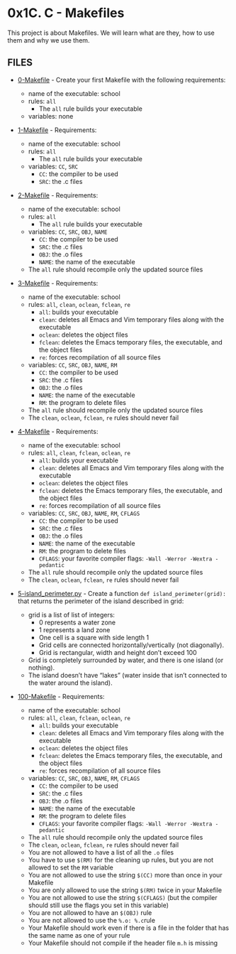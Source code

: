 # 0x1C. C - Makefiles

This project is about Makefiles. We will learn what are they, how to use them and why we use them.

## FILES

- [0-Makefile](./0-Makefile) - Create your first Makefile with the following requirements:
	- name of the executable: school
	- rules: `all`
		- The `all` rule builds your executable
	- variables: none

- [1-Makefile](./1-Makefile) - Requirements:
	- name of the executable: school
	- rules: `all`
		- The `all` rule builds your executable
	- variables: `CC`, `SRC`
		- `CC`: the compiler to be used
		- `SRC`: the .c files

- [2-Makefile](./2-Makefile) - Requirements:
	- name of the executable: school
	- rules: `all`
		- The `all` rule builds your executable
	- variables: `CC`, `SRC`, `OBJ`, `NAME`
		- `CC`: the compiler to be used
		- `SRC`: the .c files
		- `OBJ`: the .o files
		- `NAME`: the name of the executable
	- The `all` rule should recompile only the updated source files

- [3-Makefile](./3-Makefile) - Requirements:
	- name of the executable: school
	- rules: `all`, `clean`, `oclean`, `fclean`, `re`
		- `all`: builds your executable
		- `clean`: deletes all Emacs and Vim temporary files along with the executable
		- `oclean`: deletes the object files
		- `fclean`: deletes the Emacs temporary files, the executable, and the object files
		- `re`: forces recompilation of all source files
	- variables: `CC`, `SRC`, `OBJ`, `NAME`, `RM`
		- `CC`: the compiler to be used
		- `SRC`: the .c files
		- `OBJ`: the .o files
		- `NAME`: the name of the executable
		- `RM`: the program to delete files
	- The `all` rule should recompile only the updated source files
	- The `clean`, `oclean`, `fclean`, `re` rules should never fail

- [4-Makefile](./4-Makefile) - Requirements:
	- name of the executable: school
	- rules: `all`, `clean`, `fclean`, `oclean`, `re`
		- `all`: builds your executable
		- `clean`: deletes all Emacs and Vim temporary files along with the executable
		- `oclean`: deletes the object files
		- `fclean`: deletes the Emacs temporary files, the executable, and the object files
		- `re`: forces recompilation of all source files
	- variables: `CC`, `SRC`, `OBJ`, `NAME`, `RM`, `CFLAGS`
		- `CC`: the compiler to be used
		- `SRC`: the .c files
		- `OBJ`: the .o files
		- `NAME`: the name of the executable
		- `RM`: the program to delete files
		- `CFLAGS`: your favorite compiler flags: `-Wall -Werror -Wextra -pedantic`
	- The `all` rule should recompile only the updated source files
	- The `clean`, `oclean`, `fclean`, `re` rules should never fail

- [5-island_perimeter.py](./5-island_perimeter.py) - Create a function `def island_perimeter(grid):` that returns the perimeter of the island described in grid:
	- grid is a list of list of integers:
		- 0 represents a water zone
		- 1 represents a land zone
		- One cell is a square with side length 1
		- Grid cells are connected horizontally/vertically (not diagonally).
		- Grid is rectangular, width and height don’t exceed 100
	- Grid is completely surrounded by water, and there is one island (or nothing).
	- The island doesn’t have “lakes” (water inside that isn’t connected to the water around the island).

- [100-Makefile](./100-Makefile) - Requirements:
	- name of the executable: school
	- rules: `all`, `clean`, `fclean`, `oclean`, `re`
		- `all`: builds your executable
		- `clean`: deletes all Emacs and Vim temporary files along with the executable
		- `oclean`: deletes the object files
		- `fclean`: deletes the Emacs temporary files, the executable, and the object files
		- `re`: forces recompilation of all source files
	- variables: `CC`, `SRC`, `OBJ`, `NAME`, `RM`, `CFLAGS`
		- `CC`: the compiler to be used
		- `SRC`: the .c files
		- `OBJ`: the .o files
		- `NAME`: the name of the executable
		- `RM`: the program to delete files
		- `CFLAGS`: your favorite compiler flags: `-Wall -Werror -Wextra -pedantic`
	- The `all` rule should recompile only the updated source files
	- The `clean`, `oclean`, `fclean`, `re` rules should never fail
	- You are not allowed to have a list of all the `.o` files
	- You have to use `$(RM)` for the cleaning up rules, but you are not allowed to set the `RM` variable
	- You are not allowed to use the string `$(CC)` more than once in your Makefile
	- You are only allowed to use the string `$(RM)` twice in your Makefile
	- You are not allowed to use the string `$(CFLAGS)` (but the compiler should still use the flags you set in this variable)
	- You are not allowed to have an `$(OBJ)` rule
	- You are not allowed to use the `%.o: %.c`rule
	- Your Makefile should work even if there is a file in the folder that has the same name as one of your rule
	- Your Makefile should not compile if the header file `m.h` is missing
